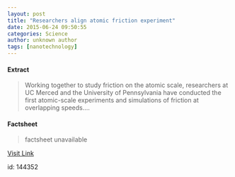 ```yaml
---
layout: post
title: "Researchers align atomic friction experiment"
date: 2015-06-24 09:50:55
categories: Science
author: unknown author
tags: [nanotechnology]
---
```



#### Extract
>Working together to study friction on the atomic scale, researchers at UC Merced and the University of Pennsylvania have conducted the first atomic-scale experiments and simulations of friction at overlapping speeds....

#### Factsheet
>factsheet unavailable

[Visit Link](http://phys.org/news354343847.html)

id:  144352
